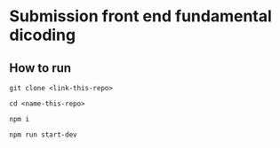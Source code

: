 # Submission front end fundamental dicoding

## How to run
```
git clone <link-this-repo>

cd <name-this-repo>

npm i

npm run start-dev
```
